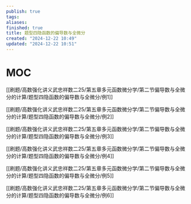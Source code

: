 ```yaml
---
publish: true
tags: 
aliases: 
finished: true
title: 题型四隐函数的偏导数与全微分
created: "2024-12-22 10:49"
updated: "2024-12-22 10:51"
---
```

# MOC

[[刷题/高数强化讲义武忠祥数二25/第五章多元函数微分学/第二节偏导数与全微分的计算/题型四隐函数的偏导数与全微分/例1]]

[[刷题/高数强化讲义武忠祥数二25/第五章多元函数微分学/第二节偏导数与全微分的计算/题型四隐函数的偏导数与全微分/例2]]

[[刷题/高数强化讲义武忠祥数二25/第五章多元函数微分学/第二节偏导数与全微分的计算/题型四隐函数的偏导数与全微分/例3]]

[[刷题/高数强化讲义武忠祥数二25/第五章多元函数微分学/第二节偏导数与全微分的计算/题型四隐函数的偏导数与全微分/例4]]

[[刷题/高数强化讲义武忠祥数二25/第五章多元函数微分学/第二节偏导数与全微分的计算/题型四隐函数的偏导数与全微分/例5]]

[[刷题/高数强化讲义武忠祥数二25/第五章多元函数微分学/第二节偏导数与全微分的计算/题型四隐函数的偏导数与全微分/例6]]